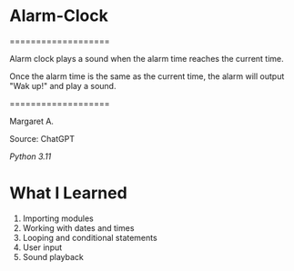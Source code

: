 # Alarm-Clock

===================

Alarm clock plays a sound when the alarm time reaches the current time.

Once the alarm time is the same as the current time, the alarm will output "Wak up!" and play a sound.

===================

Margaret A.

Source: ChatGPT

*Python 3.11*

# What I Learned

1. Importing modules
2. Working with dates and times
3. Looping and conditional statements
4. User input
5. Sound playback
